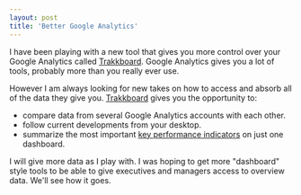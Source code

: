 ```yaml
---
layout: post
title: 'Better Google Analytics'
---
```

I have been playing with a new tool that gives you more control over your Google Analytics called <a href="http://www.trakkboard.com/en">Trakkboard</a>. Google Analytics gives you a lot of tools, probably more than you really ever use.<p></p>
However I am always looking for new takes on how to access and absorb all of the data they give you. <a href="http://www.trakkboard.com/en">Trakkboard</a> gives you the opportunity to:
<ul class="mainlist">
	<li>compare data from several Google Analytics accounts with each other.</li>
	<li>follow current developments from your desktop.</li>
	<li>summarize the most important <a class="zem_slink" title="Key performance indicator" rel="wikipedia" href="http://en.wikipedia.org/wiki/Key_performance_indicator">key performance indicators</a> on just one dashboard.</li>
</ul>
I will give more data as I play with. I was hoping to get more "dashboard" style tools to be able to give executives and managers access to overview data. We'll see how it goes.
<div id="_mcePaste" style="overflow: hidden; position: absolute; left: -10000px; top: 0px; width: 1px; height: 1px;">
<h1 class="grey"><span class="red">Trakk</span>Board</h1>
</div>
